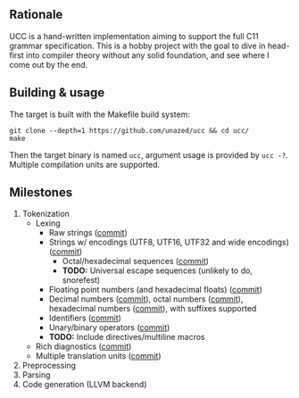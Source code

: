 ## Rationale

UCC is a hand-written implementation aiming to support the full C11 grammar 
specification.
This is a hobby project with the goal to dive in head-first into compiler
theory without any solid foundation, and see where I come out by the end.

## Building & usage

The target is built with the Makefile build system:
```
git clone --depth=1 https://github.com/unazed/ucc && cd ucc/
make
```
Then the target binary is named `ucc`, argument usage is provided by `ucc -?`.
Multiple compilation units are supported.

## Milestones

1. Tokenization
   - Lexing
     - Raw strings ([commit](https://github.com/unazed/ucc/commit/d6d57bae96cb86b295fa2e16a4465b8c5e579dc9))
     - Strings w/ encodings (UTF8, UTF16, UTF32 and wide encodings) ([commit](https://github.com/unazed/ucc/commit/d6d57bae96cb86b295fa2e16a4465b8c5e579dc9))
       - Octal/hexadecimal sequences ([commit](https://github.com/unazed/ucc/commit/6717ad5cf35923ebe64ae2685e2295794c82406d))
       - **TODO:** Universal escape sequences (unlikely to do, snorefest)
     - Floating point numbers (and hexadecimal floats) ([commit](https://github.com/unazed/ucc/commit/0aee55fb8943b1dce75f41c8d99465af4fa114d6))
     - Decimal numbers ([commit](https://github.com/unazed/ucc/commit/38d2ea53cfedbc53300dbcc8fabea5aa06744cad)),
       octal numbers ([commit](https://github.com/unazed/ucc/commit/92e9c9f5b7652e3e9799bc5a96b5f738bc924675)),
       hexadecimal numbers ([commit](https://github.com/unazed/ucc/commit/94b3d7dc643f19171edf51309917c7ad3cd78f09)),
       with suffixes supported
     - Identifiers ([commit](https://github.com/unazed/ucc/commit/38d2ea53cfedbc53300dbcc8fabea5aa06744cad))
     - Unary/binary operators ([commit](https://github.com/unazed/ucc/commit/38d2ea53cfedbc53300dbcc8fabea5aa06744cad))
     - **TODO:** Include directives/multiline macros
   - Rich diagnostics ([commit](https://github.com/unazed/ucc/commit/49426ceda3c1ae9c3ca8d0b2b5ec684fef77e64e))
   - Multiple translation units ([commit](https://github.com/unazed/ucc/commit/50ce08cf9e574ed28b8fe6115d52b4a630e0b62b))
2. Preprocessing
3. Parsing
4. Code generation (LLVM backend)

